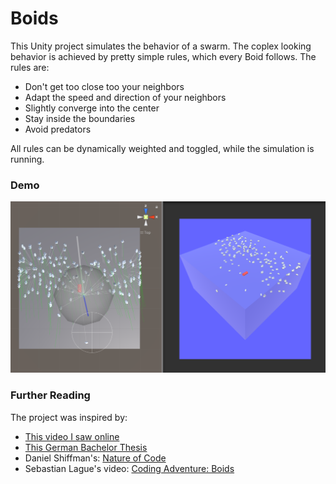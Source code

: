 # Boids
This Unity project simulates the behavior of a swarm. 
The coplex looking behavior is achieved by pretty simple rules, which every Boid follows.
The rules are:
* Don't get too close too your neighbors
* Adapt the speed and direction of your neighbors
* Slightly converge into the center
* Stay inside the boundaries
* Avoid predators

All rules can be dynamically weighted and toggled, while the simulation is running.

### Demo
![](demo.png)

### Further Reading
The project was inspired by:
* [This video I saw online](https://img-9gag-fun.9cache.com/photo/a2Rndqe_460svvp9.webm)
* [This German Bachelor Thesis](https://www.informatik.uni-osnabrueck.de/fileadmin/documents/Arbeitsgruppen/Medieninformatik/Abschlussarbeiten/Tschesche/BSc_Schwarmsimulation_otschesc.pdf)
* Daniel Shiffman's: [Nature of Code](https://natureofcode.com/book/chapter-6-autonomous-agents/)
* Sebastian Lague's video: [Coding Adventure: Boids](https://www.youtube.com/watch?v=bqtqltqcQhw)
